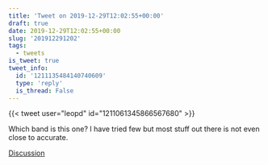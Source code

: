 ```yaml
---
title: 'Tweet on 2019-12-29T12:02:55+00:00'
draft: true
date: 2019-12-29T12:02:55+00:00
slug: '201912291202'
tags:
  - tweets
is_tweet: true
tweet_info:
  id: '1211135484140740609'
  type: 'reply'
  is_thread: False
---
```




{{< tweet user="leopd" id="1211061345866567680" >}}

Which band is this one? I have tried few but most stuff out there is not even close to accurate.

[Discussion](https://x.com/sytelus/status/1211135484140740609)
